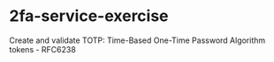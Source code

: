 # 2fa-service-exercise
Create and validate TOTP: Time-Based One-Time Password Algorithm tokens - RFC6238
